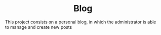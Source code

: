 <h1 align="center">Blog</h1>

<p>This project consists on a personal blog, in which the administrator is able to manage and create new posts<p>
